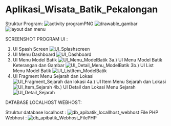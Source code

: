 # Aplikasi_Wisata_Batik_Pekalongan
Struktur Program:
![activity programPNG](https://user-images.githubusercontent.com/69799720/129021923-0f4ecbec-6467-4744-88e8-81d304c23806.PNG)
![drawable_gambar](https://user-images.githubusercontent.com/69799720/129021949-c9ed04ec-6524-41a5-9fe9-0d6e7377394a.PNG)
![layout dan menu](https://user-images.githubusercontent.com/69799720/129021966-707424f7-bbd7-4186-bf4d-e0f5046ca2fb.PNG)

SCREENSHOT PROGRAM UI :

1. UI Spash Screen ![UI_Splashscreen](https://user-images.githubusercontent.com/69799720/129022189-a0eea764-ff82-4260-83de-bfd112df4b4a.PNG)
2. UI Menu Dashboard ![UI_Dashboard](https://user-images.githubusercontent.com/69799720/129022281-eecd0b92-32da-4536-9a1b-ef7d3d15d499.PNG)
3. UI Menu Model Batik ![UI_Menu_ModelBatik](https://user-images.githubusercontent.com/69799720/129022366-74a1ee03-c5c3-464e-92d3-efd7097b6721.PNG)
3a.) UI Menu Model Batik Keterangan dan Gambar ![UI_Detail_Menu_ModelBatik](https://user-images.githubusercontent.com/69799720/129022445-9fef52ec-9890-43f5-9016-dd0328eee5ed.PNG)
3b.) UI List Menu Model Batik ![UI_ListItem_ModelBatik](https://user-images.githubusercontent.com/69799720/129022570-a29fc79b-257c-4cb0-874c-0ac8f4ed245b.PNG)
4. UI Fragment Menu Sejarah dan Lokasi ![UI_Fragment_Sejarah dan lokasi](https://user-images.githubusercontent.com/69799720/129022656-ae48ceef-7d0a-4ee4-a83c-e94c2c2c8c91.PNG)
4a.) UI Item Menu Sejarah dan Lokasi ![UI_Item_Sejarah](https://user-images.githubusercontent.com/69799720/129023094-ae02a31e-8cac-4682-830e-08c1dbd6f9e1.PNG)
4b.) UI Detail dan Lokasi Menu Sejarah ![UI_Detail_Sejarah](https://user-images.githubusercontent.com/69799720/129023181-f1be8c5c-a73c-47a8-bf6a-9ae3fc546a26.PNG)

DATABASE LOCALHOST WEBHOST:

Struktur database localhost : ![db_apibatik_locallhost_webhost](https://user-images.githubusercontent.com/69799720/129023490-c5416151-1aab-4c3b-8ca5-29beb1ad12fb.PNG)
File PHP Webhost : ![db_apibatik_Webhost_FilePHP](https://user-images.githubusercontent.com/69799720/129023615-245abadc-7926-4c1e-b345-545cf10f5184.PNG)
